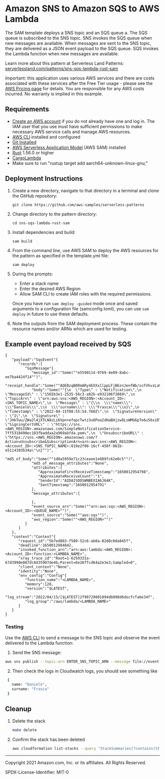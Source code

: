 # Amazon SNS to Amazon SQS to AWS Lambda

The SAM template deploys a SNS topic and an SQS queue a. The SQS queue is subscribed to the SNS topic. SNS invokes the SQS queue when new messages are available. When messages are sent to the SNS topic, they are delivered as a JSON event payload to the SQS queue. SQS invokes the Lambda function when new messages are available.

Learn more about this pattern at Serverless Land Patterns: [serverlessland.com/patterns/sns-sqs-lambda-rust-sam](https://serverlessland.com/patterns/sns-sqs-lambda-rust-sam)

Important: this application uses various AWS services and there are costs associated with these services after the Free Tier usage - please see the [AWS Pricing page](https://aws.amazon.com/pricing/) for details. You are responsible for any AWS costs incurred. No warranty is implied in this example.

## Requirements

* [Create an AWS account](https://portal.aws.amazon.com/gp/aws/developer/registration/index.html) if you do not already have one and log in. The IAM user that you use must have sufficient permissions to make necessary AWS service calls and manage AWS resources.
* [AWS CLI](https://docs.aws.amazon.com/cli/latest/userguide/install-cliv2.html) installed and configured
* [Git Installed](https://git-scm.com/book/en/v2/Getting-Started-Installing-Git)
* [AWS Serverless Application Model](https://docs.aws.amazon.com/serverless-application-model/latest/developerguide/serverless-sam-cli-install.html) (AWS SAM) installed
* [Rust](https://www.rust-lang.org/) 1.56.0 or higher
* [CargoLambda](https://www.cargo-lambda.info/guide/installation.html)
* Make sure to run "rustup target add aarch64-unknown-linux-gnu;"

## Deployment Instructions

1. Create a new directory, navigate to that directory in a terminal and clone the GitHub repository:
    ``` 
    git clone https://github.com/aws-samples/serverless-patterns
    ```
2. Change directory to the pattern directory:
    ```
    cd sns-sqs-lambda-rust-sam
    ```
3. Install dependencies and build:
    ```
    sam build
    ```
4. From the command line, use AWS SAM to deploy the AWS resources for the pattern as specified in the template.yml file:
    ```
    sam deploy
    ```
5. During the prompts:
    * Enter a stack name
    * Enter the desired AWS Region
    * Allow SAM CLI to create IAM roles with the required permissions.

    Once you have run `sam deploy -guided` mode once and saved arguments to a configuration file (samconfig.toml), you can use `sam deploy` in future to use these defaults.

6. Note the outputs from the SAM deployment process. These contain the resource names and/or ARNs which are used for testing.

## Example event payload received by SQS

```
{
   "payload":"SqsEvent"{
      "records":[
         "SqsMessage"{
            "message_id":"Some(""e5590114-9769-4e09-8abc-ee7ba4424f14"")",
            "receipt_handle":"Some(""AQEBzqB0RmARy4EXXx1lppLFjB6znJenfWb/scFVhvzLa9+b0gXD+nQ0JrzLonrX/z0T/VgYvFaAybfAs6jhZ68Ja3VAnAA1icFq+KCC+QHS1Y/wgRycjzpvG6DsV/hkxSR6mBlnlU8nBT6HChMVRceNjO8G9Rk4Zm8nbpK+uAFFfJmzpIi/JzxmZgH1tth8NUyyj9nhYpLXHe1VVZLWAENZVFvDg4o22eFL0fptd00K5LeWADaRZ583kvbfCvRcEAxIEbm6JxUdV9sezNnBgoSztTks2M2R9YNSKcdoWQQI3XELDUEhJSiu4WXXee7Lxim5yMuGACc3xwN2TTobIvCSbuJjqL0PKmp02zn5cdqUCIIsEWqJfm75tNS9qyCNbVmIhLjkvUXOPJOc13S6OoPFviSHotY5zaRmvsIFqUe/OKA="")",
            "body":"Some(""{\n  \"Type\" : \"Notification\",\n  \"MessageId\" : \"1565b3e1-2535-56c3-a82b-e932106f3869\",\n  \"TopicArn\" : \"arn:aws:sns:<AWS_REGION>:<Account_ID>:<SNS_TOPIC_NAME>\",\n  \"Message\" : \"{\\n  \\\"name\\\": \\\"Daniele\\\",\\n  \\\"surname\\\": \\\"Frasca\\\"\\n}\",\n  \"Timestamp\" : \"2022-04-15T08:55:54.760Z\",\n  \"SignatureVersion\" : \"1\",\n  \"Signature\" : \"JHkTwu/ZWa2l4jXTLN8zLi6Vpn+efopcTwtz3uOPoaIdHaBHjzw8LsWMG6pTe6u56xiRTSYlPzVYRiyyew3rXtWVnLDyrkfcKfa3GD5IvqxaNiFg5ekWj91I9YwJ++H7ITXlOUJhAAwnkkfwIoqKgCjP2kOrnZGc5i80qvaHPsTWKR4F+UBSmk9qYxuzrJZVaeUtHRYu9I1H5TiTsUqZTrde8ailur0cQxj73w0Pn1Wv5kmrihjrC48oyETZp7o4dQlkdL2eg0ZhwSI0V/rKTiDcmzCmhMXUA56la0VW/d5fef0LRlI8IDlBlW4aKbCmW0ybevXW/+wc6XAf0rSN9g==\",\n  \"SigningCertURL\" : \"https://sns.<AWS_REGION>.amazonaws.com/SimpleNotificationService-7ff5318490ec183fbaddaa2a969abfda.pem\",\n  \"UnsubscribeURL\" : \"https://sns.<AWS_REGION>.amazonaws.com/?Action=Unsubscribe&SubscriptionArn=arn:aws:sns:<AWS_REGION>:<Account_ID>:<SNS_TOPIC_NAME>:819e2f00-16cf-458f-861b-e5114393b34a\"\n}"")",
            "md5_of_body":"Some(""1d0a5959e71c23ceaee1e889fc62e0c5"")",
            "md5_of_message_attributes":"None",
            "attributes":{
               "ApproximateFirstReceiveTimestamp":"1650012954798",
               "ApproximateReceiveCount":"1",
               "SenderId":"AIDAISDDSWNBEXIA6J64K",
               "SentTimestamp":"1650012954791"
            },
            "message_attributes":{
               
            },
            "event_source_arn":"Some(""arn:aws:sqs:<AWS_REGION>:<Account_ID>:<QUEUE_NAME>"")",
            "event_source":"Some(""aws:sqs"")",
            "aws_region":"Some(""<AWS_REGION>"")"
         }
      ]
   },
   "context":"Context"{
      "request_id":"5b7ed803-f589-52c6-ab0a-82d0c0da845f",
      "deadline":1650012984842,
      "invoked_function_arn":"arn:aws:lambda:<AWS_REGION>:<Account_ID>:function:<LAMBDA_NAME>",
      "xray_trace_id":"Root=1-6259331a-67d3998e087dc8d35907de4b;Parent=6e26ffcd64a2e3e3;Sampled=0",
      "client_context":"None",
      "identity":"None",
      "env_config":"Config"{
         "function_name":"<LAMBDA_NAME>",
         "memory":128,
         "version":"$LATEST",
         "log_stream":"2022/04/15/[$LATEST]2f90729801894db098d6decfcfa6e34f",
         "log_group":"/aws/lambda/<LAMBDA_NAME>"
      }
   }
}
```
### Testing

Use the [AWS CLI](https://aws.amazon.com/cli/) to send a message to the SNS topic and observe the event delivered to the Lambda function:

1. Send the SNS message:

```bash
aws sns publish --topic-arn ENTER_SNS_TOPIC_ARN --message file://event.json
```

2. Then check the logs in Cloudwatch logs, you should see something like

```bash
 { 
   name: "Daniele", 
   surname: "Frasca" 
 }
```

## Cleanup
 
1. Delete the stack
    ```bash
    make delete
    ```
2. Confirm the stack has been deleted
    ```bash
    aws cloudformation list-stacks --query "StackSummaries[?contains(StackName,'STACK_NAME')].StackStatus"
    ```
----
Copyright 2021 Amazon.com, Inc. or its affiliates. All Rights Reserved.

SPDX-License-Identifier: MIT-0
